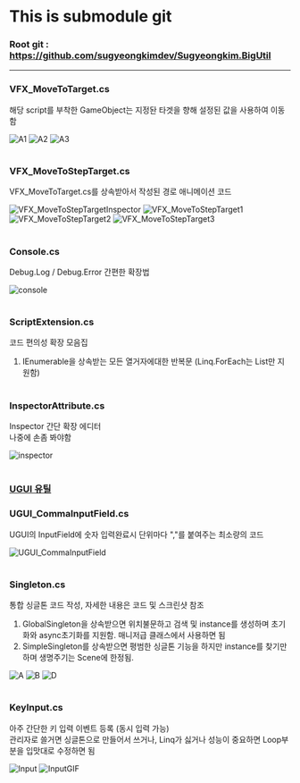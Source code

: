 # This is submodule git

### Root git : https://github.com/sugyeongkimdev/Sugyeongkim.BigUtil  

---

### VFX_MoveToTarget.cs
해당 script를 부착한 GameObject는 지정돤 타겟을 향해 설정된 값을 사용하여 이동함

![A1](https://user-images.githubusercontent.com/51020780/132530113-cd4a0359-dab2-44af-945e-fdc83552b10f.PNG)
![A2](https://user-images.githubusercontent.com/51020780/132528715-696f71be-1c34-4609-b85f-ad4b3b08743e.gif)
![A3](https://user-images.githubusercontent.com/51020780/132528724-4f9569d8-b42e-4739-8268-4070b881861c.gif)

#

### VFX_MoveToStepTarget.cs
VFX_MoveToTarget.cs를 상속받아서 작성된 경로 애니메이션 코드

![VFX_MoveToStepTargetInspector](https://user-images.githubusercontent.com/51020780/133119919-bdb47d3f-f0b0-4271-84a6-064a4637bf08.PNG)
![VFX_MoveToStepTarget1](https://user-images.githubusercontent.com/51020780/133119908-1d5633a5-8e8a-4145-8d83-f6a818a23eee.gif)
![VFX_MoveToStepTarget2](https://user-images.githubusercontent.com/51020780/133119913-5b73fa93-f577-4d1e-9389-d2079096e001.gif)
![VFX_MoveToStepTarget3](https://user-images.githubusercontent.com/51020780/133119914-7f65cf2b-bfd9-4d2a-9ca5-f423459a73d3.gif)

#

### Console.cs
Debug.Log / Debug.Error 간편한 확장법

![console](https://user-images.githubusercontent.com/51020780/132694076-70d4d95c-8dae-4b76-b496-e9b8d069f4c1.PNG)

#

### ScriptExtension.cs
코드 편의성 확장 모음집
1. IEnumerable을 상속받는 모든 열거자에대한 반복문 (Linq.ForEach는 List만 지원함)

#

### InspectorAttribute.cs
Inspector 간단 확장 에디터  
나중에 손좀 봐야함

![inspector](https://user-images.githubusercontent.com/51020780/132705061-77178987-0d33-4cdc-8c20-89e90263fb6f.png)

#

### [UGUI 유틸](Script/UGUI)

### UGUI_CommaInputField.cs
UGUI의 InputField에 숫자 입력완료시 단위마다 ","를 붙여주는 최소량의 코드

![UGUI_CommaInputField](https://user-images.githubusercontent.com/51020780/132855694-d845241f-8a02-443c-9b48-b4890c5a9d45.gif)

#

### Singleton.cs
통합 싱글톤 코드 작성, 자세한 내용은 코드 및 스크린샷 참조
1. GlobalSingleton을 상속받으면 위치불문하고 검색 및 instance를 생성하며 초기화와 async초기화를 지원함.
   매니저급 클래스에서 사용하면 됨
2. SimpleSingleton를 상속받으면 평범한 싱글톤 기능을 하지만 instance를 찾기만 하며 생명주기는 Scene에 한정됨.

![A](https://user-images.githubusercontent.com/51020780/132859707-a45395ec-7e3e-454d-8e8a-3616d6f354b5.PNG)
![B](https://user-images.githubusercontent.com/51020780/132859711-78b42159-3412-4d8b-beac-81537ce62629.PNG)
![D](https://user-images.githubusercontent.com/51020780/132859713-5c0371b3-610f-4f04-9337-10d7cd84185c.PNG)

#

### KeyInput.cs

아주 간단한 키 입력 이벤트 등록 (동시 입력 가능)  
관리자로 쓸거면 싱글톤으로 만들어서 쓰거나, Linq가 싫거나 성능이 중요하면 Loop부분을 입맛대로 수정하면 됨

![Input](https://user-images.githubusercontent.com/51020780/132979324-5b4ee554-b138-4cb7-8134-53d9e3d5ce79.PNG)
![InputGIF](https://user-images.githubusercontent.com/51020780/132979325-f5a18fa2-ccd8-4ef2-8517-bce11e0bf177.gif)

